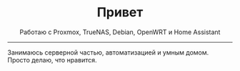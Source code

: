 <h1 align="center">Привет</h1>
<p align="center">Работаю с Proxmox, TrueNAS, Debian, OpenWRT и Home Assistant</p>

---

Занимаюсь серверной частью, автоматизацией и умным домом. Просто делаю, что нравится.
